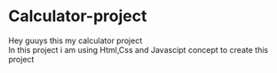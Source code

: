 # Calculator-project

Hey guuys this my calculator project <BR>
In this project i am using Html,Css and Javascipt concept to create this project

